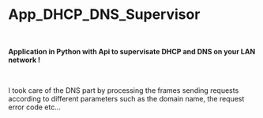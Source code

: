 # App_DHCP_DNS_Supervisor

<br>

**Application in Python with Api to supervisate DHCP and DNS on your LAN network !**

<br>

I took care of the DNS part by processing the frames sending requests according to different parameters such as the domain name, the request error code etc...
